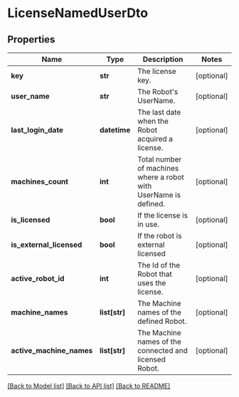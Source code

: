 # LicenseNamedUserDto

## Properties
Name | Type | Description | Notes
------------ | ------------- | ------------- | -------------
**key** | **str** | The license key. | [optional] 
**user_name** | **str** | The Robot&#39;s UserName. | [optional] 
**last_login_date** | **datetime** | The last date when the Robot acquired a license. | [optional] 
**machines_count** | **int** | Total number of machines where a robot with UserName is defined. | [optional] 
**is_licensed** | **bool** | If the license is in use. | [optional] 
**is_external_licensed** | **bool** | If the robot is external licensed | [optional] 
**active_robot_id** | **int** | The Id of the Robot that uses the license. | [optional] 
**machine_names** | **list[str]** | The Machine names of the defined Robot. | [optional] 
**active_machine_names** | **list[str]** | The Machine names of the connected and licensed Robot. | [optional] 

[[Back to Model list]](../README.md#documentation-for-models) [[Back to API list]](../README.md#documentation-for-api-endpoints) [[Back to README]](../README.md)


